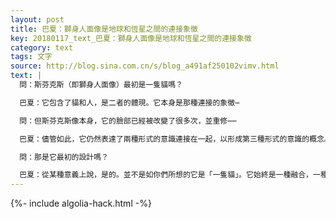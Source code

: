 ```yaml
---
layout: post
title: 巴夏：獅身人面像是地球和恆星之間的連接象徵
key: 20180117_text_巴夏：獅身人面像是地球和恆星之間的連接象徵
category: text
tags: 文字
source: http://blog.sina.com.cn/s/blog_a491af250102vimv.html
text: |
  問：斯芬克斯（即獅身人面像）最初是一隻貓嗎？

  巴夏：它包含了貓和人，是二者的體現。它本身是那種連接的象徵⋯

  問：但斯芬克斯像本身，它的臉部已經被改變了很多次，並重修⋯⋯

  巴夏：儘管如此，它仍然表達了兩種形式的意識連接在一起，以形成第三種形式的意識的概念。

  問：那是它最初的設計嗎？

  巴夏：從某種意義上說，是的。並不是如你們所想的它是「一隻貓」。它始終是一種融合，一種組合，但並不總是你們所認為的人的面孔。儘管如此，它一直地球和恆星之間的橋樑和連接象徵。
---
```


{%- include algolia-hack.html -%}
